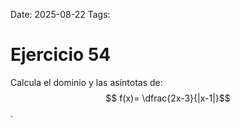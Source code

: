 Date: 2025-08-22
Tags: 

# Ejercicio 54

 
Calcula el dominio y las asíntotas de:  $$ f(x)= \dfrac{2x-3}{|x-1|}$$  .



